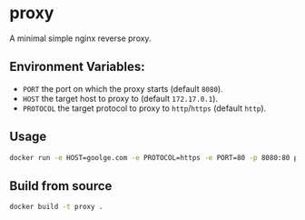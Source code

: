 # proxy

A minimal simple nginx reverse proxy.

## Environment Variables:

- `PORT` the port on which the proxy starts (default `8080`). 
- `HOST` the target host to proxy to (default `172.17.0.1`). 
- `PROTOCOL` the target protocol to proxy to `http`/`https`  (default `http`). 

## Usage

```bash
docker run -e HOST=goolge.com -e PROTOCOL=https -e PORT=80 -p 8080:80 proxy
```

## Build from source

```bash
docker build -t proxy .
```

